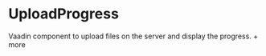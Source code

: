 UploadProgress
==============

Vaadin component to upload files on the server and display the progress. + more
